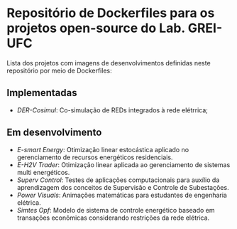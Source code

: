 # Repositório de Dockerfiles para os projetos open-source do Lab. GREI-UFC

Lista dos projetos com imagens de desenvolvimentos definidas neste repositório por meio de Dockerfiles:

## Implementadas

- *DER-Cosimul*: Co-simulação de REDs integrados à rede elétrrica;

## Em desenvolvimento

- *E-smart Energy*: Otimização linear estocástica aplicado no gerenciamento de recursos energéticos residenciais.
- *E-H2V Trader*: Otimização linear aplicada ao gerenciamento de sistemas multi energéticos.
- *Superv Control*: Testes de aplicações computacionais para auxílio da aprendizagem dos conceitos de Supervisão e Controle de Subestações.
- *Power Visuals*: Animações matemáticas para estudantes de engenharia elétrica.
- *Simtes Opf*: Modelo de sistema de controle energético baseado em transações econômicas considerando restrições da rede elétrica.
